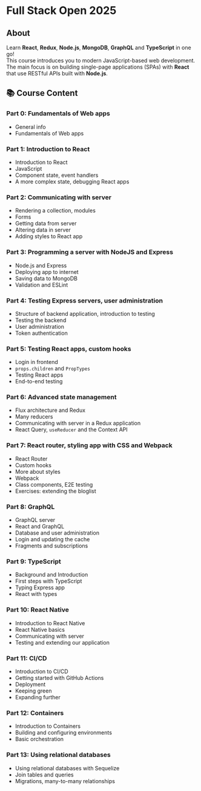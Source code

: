 # Full Stack Open 2025

## About

Learn **React**, **Redux**, **Node.js**, **MongoDB**, **GraphQL** and **TypeScript** in one go!  
This course introduces you to modern JavaScript-based web development. The main focus is on building single-page applications (SPAs) with **React** that use RESTful APIs built with **Node.js**.

## 📚 Course Content

### Part 0: Fundamentals of Web apps
- General info
- Fundamentals of Web apps

### Part 1: Introduction to React
- Introduction to React
- JavaScript
- Component state, event handlers
- A more complex state, debugging React apps

### Part 2: Communicating with server
- Rendering a collection, modules
- Forms
- Getting data from server
- Altering data in server
- Adding styles to React app

### Part 3: Programming a server with NodeJS and Express
- Node.js and Express
- Deploying app to internet
- Saving data to MongoDB
- Validation and ESLint

### Part 4: Testing Express servers, user administration
- Structure of backend application, introduction to testing
- Testing the backend
- User administration
- Token authentication

### Part 5: Testing React apps, custom hooks
- Login in frontend
- `props.children` and `PropTypes`
- Testing React apps
- End-to-end testing

### Part 6: Advanced state management
- Flux architecture and Redux
- Many reducers
- Communicating with server in a Redux application
- React Query, `useReducer` and the Context API

### Part 7: React router, styling app with CSS and Webpack
- React Router
- Custom hooks
- More about styles
- Webpack
- Class components, E2E testing
- Exercises: extending the bloglist

### Part 8: GraphQL
- GraphQL server
- React and GraphQL
- Database and user administration
- Login and updating the cache
- Fragments and subscriptions

### Part 9: TypeScript
- Background and Introduction
- First steps with TypeScript
- Typing Express app
- React with types

### Part 10: React Native
- Introduction to React Native
- React Native basics
- Communicating with server
- Testing and extending our application

### Part 11: CI/CD
- Introduction to CI/CD
- Getting started with GitHub Actions
- Deployment
- Keeping green
- Expanding further

### Part 12: Containers
- Introduction to Containers
- Building and configuring environments
- Basic orchestration

### Part 13: Using relational databases
- Using relational databases with Sequelize
- Join tables and queries
- Migrations, many-to-many relationships
